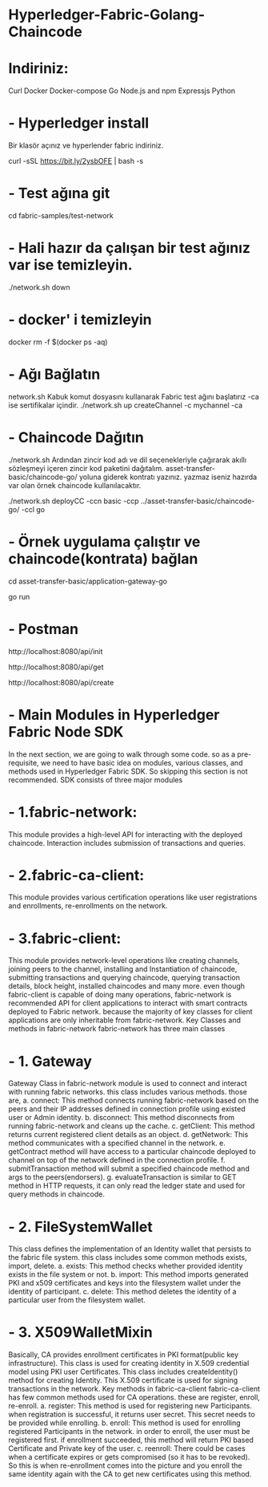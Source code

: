 # Hyperledger-Fabric-Golang-Chaincode

# Indiriniz:
Curl
Docker 
Docker-compose
Go
Node.js and npm
Expressjs
Python

# - Hyperledger install
Bir klasör açınız ve hyperlender fabric indiriniz.

curl -sSL https://bit.ly/2ysbOFE | bash -s
 
 
# - Test ağına git
cd fabric-samples/test-network

# - Hali hazır da çalışan bir test ağınız var ise temizleyin.
./network.sh down

# - docker' i temizleyin
docker rm -f $(docker ps -aq)

# - Ağı Bağlatın
network.sh Kabuk komut dosyasını kullanarak Fabric test ağını başlatırız -ca ise sertifikalar içindir.
./network.sh up createChannel -c mychannel -ca

# - Chaincode Dağıtın
./network.sh Ardından zincir kod adı ve dil seçenekleriyle çağırarak akıllı sözleşmeyi içeren zincir kod paketini dağıtalım. asset-transfer-basic/chaincode-go/ yoluna giderek kontratı yazınız. yazmaz iseniz hazırda var olan örnek chaincode kullanılacaktır.

./network.sh deployCC -ccn basic -ccp ../asset-transfer-basic/chaincode-go/ -ccl go


# - Örnek uygulama çalıştır ve chaincode(kontrata) bağlan
cd asset-transfer-basic/application-gateway-go

go run 


# - Postman 
http://localhost:8080/api/init

http://localhost:8080/api/get

http://localhost:8080/api/create



# - Main Modules in Hyperledger Fabric Node SDK
In the next section, we are going to walk through some code. so as a pre-requisite, we need to have basic idea on modules, various classes, and methods used in Hyperledger Fabric SDK. So skipping this section is not recommended.
SDK consists of three major modules

# - 1.fabric-network:
This module provides a high-level API for interacting with the deployed chaincode. Interaction includes submission of transactions and queries.
# - 2.fabric-ca-client:
This module provides various certification operations like user registrations and enrollments, re-enrollments on the network.
# - 3.fabric-client:
This module provides network-level operations like creating channels, joining peers to the channel, installing and Instantiation of chaincode, submitting transactions and querying chaincode, querying transaction details, block height, installed chaincodes and many more.
even though fabric-client is capable of doing many operations, fabric-network is recommended API for client applications to interact with smart contracts deployed to Fabric network. because the majority of key classes for client applications are only inheritable from fabric-network.
Key Classes and methods in fabric-network
fabric-network has three main classes
# - 1. Gateway
Gateway Class in fabric-network module is used to connect and interact with running fabric networks. this class includes various methods. those are,
a. connect:
This method connects running fabric-network based on the peers and their IP addresses defined in connection profile using existed user or Admin identity.
b. disconnect:
This method disconnects from running fabric-network and cleans up the cache.
c. getClient:
This method returns current registered client details as an object.
d. getNetwork:
This method communicates with a specified channel in the network.
e. getContract method will have access to a particular chaincode deployed to channel on top of the network defined in the connection profile.
f. submitTransaction method will submit a specified chaincode method and args to the peers(endorsers).
g. evaluateTransaction is similar to GET method in HTTP requests, it can only read the ledger state and used for query methods in chaincode.
# - 2. FileSystemWallet
This class defines the implementation of an Identity wallet that persists to the fabric file system. this class includes some common methods exists, import, delete.
a. exists:
This method checks whether provided identity exists in the file system or not.
b. import:
This method imports generated PKI and x509 certificates and keys into the filesystem wallet under the identity of participant.
c. delete:
This method deletes the identity of a particular user from the filesystem wallet.
# - 3. X509WalletMixin
Basically, CA provides enrollment certificates in PKI format(public key infrastructure). This class is used for creating identity in X.509 credential model using PKI user Certificates. This class includes createIdentity() method for creating Identity. This X.509 certificate is used for signing transactions in the network.
Key methods in fabric-ca-client
fabric-ca-client has few common methods used for CA operations. these are register, enroll, re-enroll.
a. register:
This method is used for registering new Participants. when registration is successful, it returns user secret. This secret needs to be provided while enrolling.
b. enroll:
This method is used for enrolling registered Participants in the network. in order to enroll, the user must be registered first. if enrollment succeeded, this method will return PKI based Certificate and Private key of the user.
c. reenroll:
There could be cases when a certificate expires or gets compromised (so it has to be revoked). So this is when re-enrollment comes into the picture and you enroll the same identity again with the CA to get new certificates using this method.
